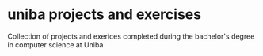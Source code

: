 # uniba projects and exercises

Collection of projects and exerices completed during the bachelor's degree in computer science at Uniba 
